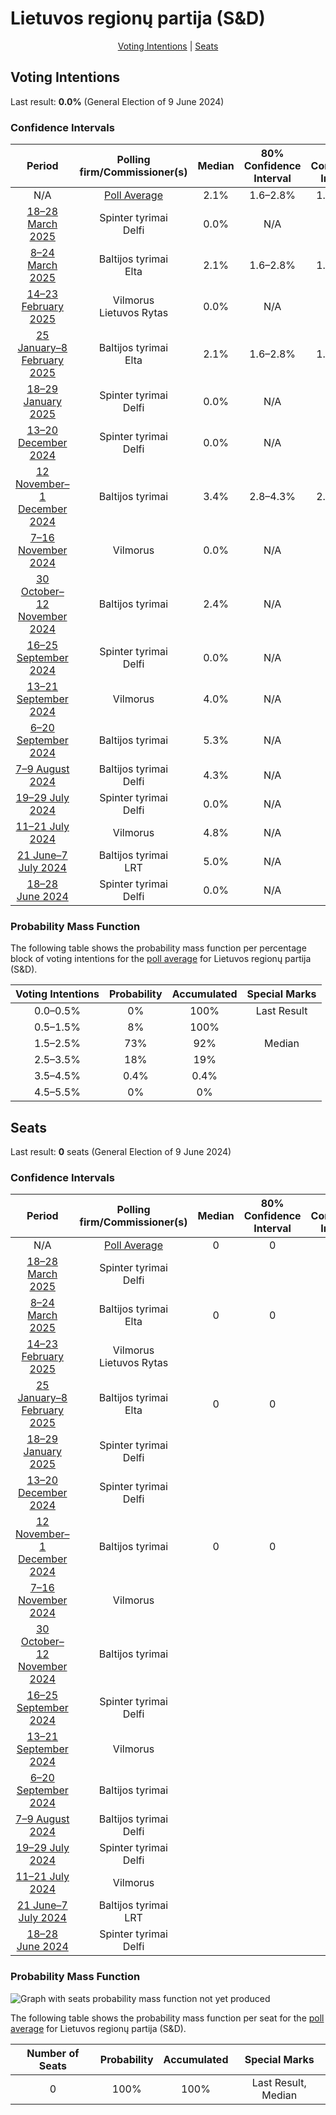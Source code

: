 # Lietuvos regionų partija (S&D)

<p align="center"><a href="#voting-intentions">Voting Intentions</a> | <a href="#seats">Seats</a></p>

## Voting Intentions

Last result: **0.0%** (General Election of 9 June 2024)

### Confidence Intervals

| Period     | Polling firm/Commissioner(s) | Median | 80% Confidence Interval | 90% Confidence Interval | 95% Confidence Interval | 99% Confidence Interval |
|:----------:|:----------------:|:-----------:|:-----------------------:|:-----------------------:|:-----------------------:|:-----------------------:|
| N/A | [Poll Average](average.html) | 2.1% | 1.6–2.8% | 1.5–2.9% | 1.3–3.1% | 1.2–3.5% |
| [18–28 March 2025](2025-03-28-Spintertyrimai.html) | Spinter tyrimai <br> Delfi | 0.0% | N/A | N/A | N/A | N/A |
| [8–24 March 2025](2025-03-24-Baltijostyrimai.html) | Baltijos tyrimai <br> Elta | 2.1% | 1.6–2.8% | 1.5–3.0% | 1.3–3.1% | 1.2–3.5% |
| [14–23 February 2025](2025-02-23-Vilmorus.html) | Vilmorus <br> Lietuvos Rytas | 0.0% | N/A | N/A | N/A | N/A |
| [25 January–8 February 2025](2025-02-08-Baltijostyrimai.html) | Baltijos tyrimai <br> Elta | 2.1% | 1.6–2.8% | 1.5–3.0% | 1.4–3.1% | 1.2–3.5% |
| [18–29 January 2025](2025-01-29-Spintertyrimai.html) | Spinter tyrimai <br> Delfi | 0.0% | N/A | N/A | N/A | N/A |
| [13–20 December 2024](2024-12-20-Spintertyrimai.html) | Spinter tyrimai <br> Delfi | 0.0% | N/A | N/A | N/A | N/A |
| [12 November–1 December 2024](2024-12-01-Baltijostyrimai.html) | Baltijos tyrimai | 3.4% | 2.8–4.3% | 2.6–4.5% | 2.5–4.8% | 2.2–5.2% |
| [7–16 November 2024](2024-11-16-Vilmorus.html) | Vilmorus | 0.0% | N/A | N/A | N/A | N/A |
| [30 October–12 November 2024](2024-11-12-Baltijostyrimai.html) | Baltijos tyrimai | 2.4% | N/A | N/A | N/A | N/A |
| [16–25 September 2024](2024-09-25-Spintertyrimai.html) | Spinter tyrimai <br> Delfi | 0.0% | N/A | N/A | N/A | N/A |
| [13–21 September 2024](2024-09-21-Vilmorus.html) | Vilmorus | 4.0% | N/A | N/A | N/A | N/A |
| [6–20 September 2024](2024-09-20-Baltijostyrimai.html) | Baltijos tyrimai | 5.3% | N/A | N/A | N/A | N/A |
| [7–9 August 2024](2024-08-09-Baltijostyrimai.html) | Baltijos tyrimai <br> Delfi | 4.3% | N/A | N/A | N/A | N/A |
| [19–29 July 2024](2024-07-29-Spintertyrimai.html) | Spinter tyrimai <br> Delfi | 0.0% | N/A | N/A | N/A | N/A |
| [11–21 July 2024](2024-07-21-Vilmorus.html) | Vilmorus | 4.8% | N/A | N/A | N/A | N/A |
| [21 June–7 July 2024](2024-07-07-Baltijostyrimai.html) | Baltijos tyrimai <br> LRT | 5.0% | N/A | N/A | N/A | N/A |
| [18–28 June 2024](2024-06-28-Spintertyrimai.html) | Spinter tyrimai <br> Delfi | 0.0% | N/A | N/A | N/A | N/A |

### Probability Mass Function

The following table shows the probability mass function per percentage block of voting intentions for the [poll average](average.html) for Lietuvos regionų partija (S&D).

| Voting Intentions | Probability | Accumulated | Special Marks |
|:-----------------:|:-----------:|:-----------:|:-------------:|
| 0.0–0.5% | 0% | 100% | Last Result |
| 0.5–1.5% | 8% | 100% |  |
| 1.5–2.5% | 73% | 92% | Median |
| 2.5–3.5% | 18% | 19% |  |
| 3.5–4.5% | 0.4% | 0.4% |  |
| 4.5–5.5% | 0% | 0% |  |


## Seats

Last result: **0** seats (General Election of 9 June 2024)

### Confidence Intervals

| Period     | Polling firm/Commissioner(s) | Median | 80% Confidence Interval | 90% Confidence Interval | 95% Confidence Interval | 99% Confidence Interval |
|:----------:|:----------------:|:------:|:-----------------------:|:-----------------------:|:-----------------------:|:-----------------------:|
| N/A | [Poll Average](average.html) | 0 | 0 | 0 | 0 | 0 |
| [18–28 March 2025](2025-03-28-Spintertyrimai.html) | Spinter tyrimai <br> Delfi |  |  |  |  |  |
| [8–24 March 2025](2025-03-24-Baltijostyrimai.html) | Baltijos tyrimai <br> Elta | 0 | 0 | 0 | 0 | 0 |
| [14–23 February 2025](2025-02-23-Vilmorus.html) | Vilmorus <br> Lietuvos Rytas |  |  |  |  |  |
| [25 January–8 February 2025](2025-02-08-Baltijostyrimai.html) | Baltijos tyrimai <br> Elta | 0 | 0 | 0 | 0 | 0 |
| [18–29 January 2025](2025-01-29-Spintertyrimai.html) | Spinter tyrimai <br> Delfi |  |  |  |  |  |
| [13–20 December 2024](2024-12-20-Spintertyrimai.html) | Spinter tyrimai <br> Delfi |  |  |  |  |  |
| [12 November–1 December 2024](2024-12-01-Baltijostyrimai.html) | Baltijos tyrimai | 0 | 0 | 0 | 0 | 0–1 |
| [7–16 November 2024](2024-11-16-Vilmorus.html) | Vilmorus |  |  |  |  |  |
| [30 October–12 November 2024](2024-11-12-Baltijostyrimai.html) | Baltijos tyrimai |  |  |  |  |  |
| [16–25 September 2024](2024-09-25-Spintertyrimai.html) | Spinter tyrimai <br> Delfi |  |  |  |  |  |
| [13–21 September 2024](2024-09-21-Vilmorus.html) | Vilmorus |  |  |  |  |  |
| [6–20 September 2024](2024-09-20-Baltijostyrimai.html) | Baltijos tyrimai |  |  |  |  |  |
| [7–9 August 2024](2024-08-09-Baltijostyrimai.html) | Baltijos tyrimai <br> Delfi |  |  |  |  |  |
| [19–29 July 2024](2024-07-29-Spintertyrimai.html) | Spinter tyrimai <br> Delfi |  |  |  |  |  |
| [11–21 July 2024](2024-07-21-Vilmorus.html) | Vilmorus |  |  |  |  |  |
| [21 June–7 July 2024](2024-07-07-Baltijostyrimai.html) | Baltijos tyrimai <br> LRT |  |  |  |  |  |
| [18–28 June 2024](2024-06-28-Spintertyrimai.html) | Spinter tyrimai <br> Delfi |  |  |  |  |  |

### Probability Mass Function

![Graph with seats probability mass function not yet produced](average-seats-pmf-lietuvosregionųpartijasd.png "Seats Probability Mass Function")

The following table shows the probability mass function per seat for the [poll average](average.html) for Lietuvos regionų partija (S&D).

| Number of Seats | Probability | Accumulated | Special Marks |
|:---------------:|:-----------:|:-----------:|:-------------:|
| 0 | 100% | 100% | Last Result, Median |


